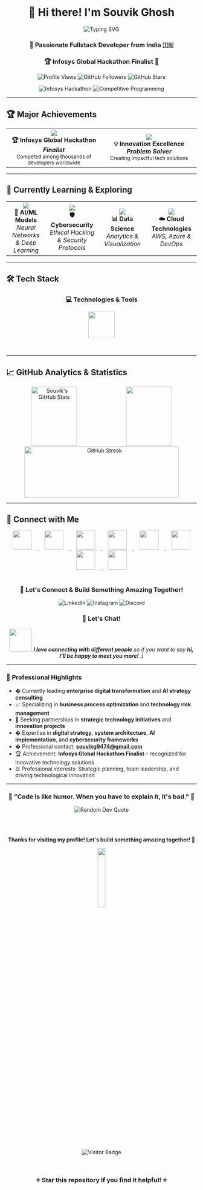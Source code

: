 <div align="center">
  
# 👋 Hi there! I'm **Souvik Ghosh**

<img src="https://readme-typing-svg.demolab.com?font=Fira+Code&size=22&duration=3000&pause=1000&color=36BCF7&center=true&vCenter=true&width=600&lines=Passionate+Fullstack+Developer;AI%2FML+Enthusiast;Cybersecurity+Explorer;Infosys+Global+Hackathon+Finalist;Problem+Solver+%26+Innovator" alt="Typing SVG" />

### 🚀 **Passionate Fullstack Developer from India** 🇮🇳
### 🏆 **Infosys Global Hackathon Finalist** 🌟

<p>
  <img src="https://komarev.com/ghpvc/?username=souvikghosh777&color=blueviolet&style=for-the-badge&label=Profile+Views" alt="Profile Views"/>
  <img src="https://img.shields.io/github/followers/souvikghosh777?label=Followers&style=for-the-badge&color=blue" alt="GitHub Followers"/>
  <img src="https://img.shields.io/github/stars/souvikghosh777?label=Stars&style=for-the-badge&color=yellow" alt="GitHub Stars"/>
</p>

<p>
  <img src="https://img.shields.io/badge/🏆_Infosys_Global-Hackathon_Finalist-FF6B35?style=for-the-badge&labelColor=000000" alt="Infosys Hackathon"/>
  <img src="https://img.shields.io/badge/🎯_Competitive-Programming-00D4AA?style=for-the-badge&labelColor=000000" alt="Competitive Programming"/>
</p>

</div>

---

## 🏆 **Major Achievements**

<div align="center">

<table>
<tr>
<td align="center" width="300">
<img src="https://img.icons8.com/external-flaticons-lineal-color-flat-icons/64/external-trophy-achievements-flaticons-lineal-color-flat-icons-2.png"/>
<br><strong>🏆 Infosys Global Hackathon</strong>
<br><em><strong>Finalist</strong></em>
<br><sub>Competed among thousands of developers worldwide</sub>
</td>
<td align="center" width="300">
<img src="https://img.icons8.com/external-wanicon-lineal-color-wanicon/64/external-innovation-business-strategy-wanicon-lineal-color-wanicon.png"/>
<br><strong>💡 Innovation Excellence</strong>
<br><em><strong>Problem Solver</strong></em>
<br><sub>Creating impactful tech solutions</sub>
</td>
</tr>
</table>

</div>

---

## 🌱 **Currently Learning & Exploring**

<div align="center">

<table>
<tr>
<td align="center" width="250">
<img src="https://img.icons8.com/nolan/64/artificial-intelligence.png"/>
<br><strong>🤖 AI/ML Models</strong>
<br><em>Neural Networks & Deep Learning</em>
</td>
<td align="center" width="250">
<img src="https://img.icons8.com/color/64/000000/security-checked.png"/>
<br><strong>🛡️ Cybersecurity</strong>
<br><em>Ethical Hacking & Security Protocols</em>
</td>
<td align="center" width="250">
<img src="https://img.icons8.com/nolan/64/combo-chart.png"/>
<br><strong>📊 Data Science</strong>
<br><em>Analytics & Visualization</em>
</td>
<td align="center" width="250">
<img src="https://img.icons8.com/nolan/64/cloud.png"/>
<br><strong>☁️ Cloud Technologies</strong>
<br><em>AWS, Azure & DevOps</em>
</td>
</tr>
</table>

</div>

---

## 🛠️ **Tech Stack**

<div align="center">

### 💻 **Technologies & Tools**
<p>
  <img src="https://skillicons.dev/icons?i=python,js,html,css,react,nodejs,mongodb,docker,aws,git,linux&perline=9" height="70"/>
</p>

</div>

<br>

---

## 📈 **GitHub Analytics & Statistics**

<div align="center">

<img width="49%" height="155px" src="https://github-readme-stats.vercel.app/api?username=souvikghosh777&show_icons=true&count_private=true&hide_border=true&title_color=00b4d8&icon_color=00b4d8&text_color=c9d1d9&bg_color=0d1117" alt="Souvik's GitHub Stats" />

<img width="49%" height="155px" src="https://github-readme-stats.vercel.app/api/top-langs/?username=souvikghosh777&layout=compact&hide_border=true&title_color=00b4d8&text_color=c9d1d9&bg_color=0d1117" />

</div>

<div align="center">
  <img width="90%" height="135px" src="https://github-readme-streak-stats.herokuapp.com/?user=souvikghosh777&theme=tokyonight&hide_border=true&stroke=0000&ring=00b4d8&fire=00b4d8&currStreakLabel=00b4d8" alt="GitHub Streak" />
</div>

---

## 🤝 **Connect with Me**

<div align="center">

<a href="https://www.linkedin.com/in/souvik-ghosh-216b6b32a" target="_blank">
<img height="50" width="50" src="https://cdn.jsdelivr.net/gh/devicons/devicon/icons/linkedin/linkedin-original.svg" style="margin: 0 15px;"/>
</a>
<a href="https://instagram.com/souvik7_7" target="_blank">
<img height="50" width="50" src="https://upload.wikimedia.org/wikipedia/commons/thumb/a/a5/Instagram_icon.png/1024px-Instagram_icon.png" style="margin: 0 15px;"/>
</a>
<a href="https://github.com/souvikghosh777" target="_blank">
<img height="50" width="50" src="https://cdn.jsdelivr.net/gh/devicons/devicon/icons/github/github-original.svg" style="margin: 0 15px;"/>
</a>
<a href="https://stackoverflow.com/users/souvikghosh777" target="_blank">
<img height="50" width="50" src="https://upload.wikimedia.org/wikipedia/commons/thumb/e/ef/Stack_Overflow_icon.svg/768px-Stack_Overflow_icon.svg.png" style="margin: 0 15px;"/>
</a>
<a href="https://leetcode.com/souvikghosh777" target="_blank">
<img height="50" width="50" src="https://upload.wikimedia.org/wikipedia/commons/1/19/LeetCode_logo_black.png" style="margin: 0 15px;"/>
</a>
<a href="https://twitter.com/souvikghosh777" target="_blank">
<img height="50" width="50" src="https://abs.twimg.com/responsive-web/client-web/icon-ios.b1fc7275.png" style="margin: 0 15px;"/>
</a>
<a href="mailto:souvikg9474@gmail.com" target="_blank">
<img height="50" width="50" src="https://upload.wikimedia.org/wikipedia/commons/thumb/7/7e/Gmail_icon_%282020%29.svg/1024px-Gmail_icon_%282020%29.svg.png" style="margin: 0 15px;"/>
</a>
<a href="https://discord.com/users/bossrick9327" target="_blank">
<img height="50" width="50" src="https://assets-global.website-files.com/6257adef93867e50d84d30e2/636e0a6a49cf127bf92de1e2_icon_clyde_blurple_RGB.png" style="margin: 0 15px;"/>
</a>

</div>

<div align="center">
<br>
<h3>📱 <strong>Let's Connect & Build Something Amazing Together!</strong></h3>
<p>
<img src="https://img.shields.io/badge/LinkedIn-Connect-0077B5?style=flat-square&logo=linkedin&logoColor=white" alt="LinkedIn"/>
<img src="https://img.shields.io/badge/Instagram-Follow-E4405F?style=flat-square&logo=instagram&logoColor=white" alt="Instagram"/> 
<img src="https://img.shields.io/badge/Discord-Chat-7289DA?style=flat-square&logo=discord&logoColor=white" alt="Discord"/>
</p>
</div>

<div align="center">
  
### 💬 **Let's Chat!**
  
<img src="https://media.giphy.com/media/LnQjpWaON8nhr21vNW/giphy.gif" width="60"> <em><b>I love connecting with different people</b> so if you want to say <b>hi, I'll be happy to meet you more!</b> :)</em>

</div>

---





### 🎯 **Professional Highlights**
- � Currently leading **enterprise digital transformation** and **AI strategy consulting**
- 📈 Specializing in **business process optimization** and **technology risk management**
- 🤝 Seeking partnerships in **strategic technology initiatives** and **innovation projects**
- � Expertise in **digital strategy**, **system architecture**, **AI implementation**, and **cybersecurity frameworks**
- � Professional contact: **souvikg9474@gmail.com**
- 🏆 Achievement: **Infosys Global Hackathon Finalist** - recognized for innovative technology solutions
- ⚖️ Professional interests: Strategic planning, team leadership, and driving technological innovation

---
<div align="center">



</div>


<div align="center">

### 🌟 **"Code is like humor. When you have to explain it, it's bad."** 🌟

<img src="https://quotes-github-readme.vercel.app/api?type=horizontal&theme=tokyonight" alt="Random Dev Quote"/>

<br><br>

**Thanks for visiting my profile! Let's build something amazing together! 🚀**

<img src="https://media.giphy.com/media/jpVnC65DmYeyRL4LHS/giphy.gif" width="20%">

<br>

![Visitor Badge](https://visitor-badge.laobi.icu/badge?page_id=souvikghosh777.souvikghosh777&left_color=6366f1&right_color=8b5cf6&left_text=Profile%20Views)

<br>

### ⭐ **Star this repository if you find it helpful!** ⭐

</div>